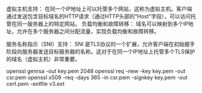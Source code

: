 虚拟主机支持： 在同一个IP地址上可以托管多个网站，这称为虚拟主机。客户端通过发送包含目标域名的HTTP请求（通过HTTP头部的“Host”字段），可以访问托管在同一服务器上的特定网站。
负载均衡和故障转移： 域名可以映射到多个IP地址，允许在多个服务器之间分配流量，实现负载均衡和故障转移。

服务名称指示（SNI）支持： SNI 是TLS协议的一个扩展，允许客户端在初始握手阶段向服务器发送目标服务器的名称。这对于在同一个IP地址上托管多个TLS保护的域名（虚拟主机）非常重要。




openssl genrsa -out key.pem 2048
openssl req -new -key key.pem -out csr.pem
openssl x509 -req -days 365 -in csr.pem -signkey key.pem -out cert.pem -extfile v3.ext




 <!-- cargo run --bin testTLSServer localhost:8002 -c /home/rustTLS/cert.pem  -k /home/rustTLS/key.pem -->